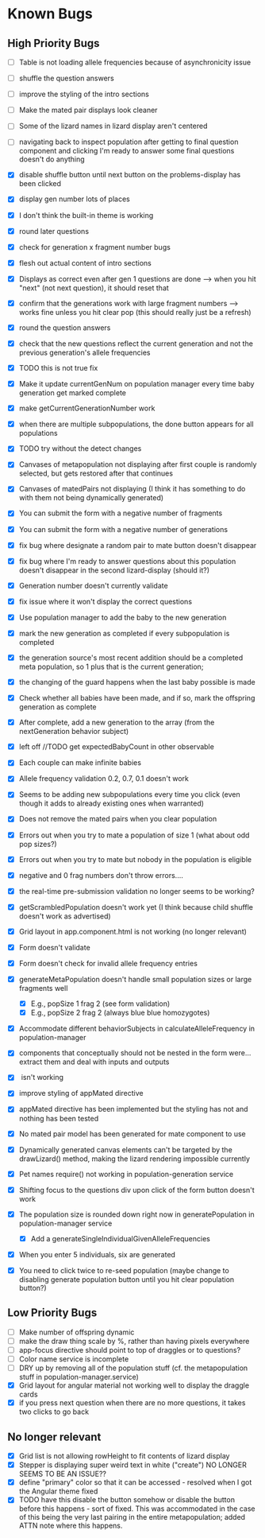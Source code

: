 # Known Bugs

## High Priority Bugs
- [ ] Table is not loading allele frequencies because of asynchronicity issue
- [ ] shuffle the question answers
- [ ] improve the styling of the intro sections
- [ ] Make the mated pair displays look cleaner
- [ ] Some of the lizard names in lizard display aren't centered
- [ ] navigating back to inspect population after getting to final question component and clicking I'm ready to answer some final questions doesn't do anything
- [x] disable shuffle button until next button on the problems-display has been clicked
- [x] display gen number lots of places
- [x] I don't think the built-in theme is working
- [x] round later questions
- [x] check for generation x fragment number bugs
- [x] flesh out actual content of intro sections
- [x] Displays as correct even after gen 1 questions are done --> when you hit "next" (not next question), it should reset that
- [x] confirm that the generations work with large fragment numbers --> works fine unless you hit clear pop (this should really just be a refresh)
- [x] round the question answers
- [x] check that the new questions reflect the current generation and not the previous generation's allele frequencies
- [x] TODO this is not true fix
- [x] Make it update currentGenNum on population manager every time baby generation get marked complete
- [x] make getCurrentGenerationNumber work
- [x] when there are multiple subpopulations, the done button appears for all populations
- [x] TODO try without the detect changes
- [x] Canvases of metapopulation not displaying after first couple is randomly selected, but gets restored after that continues
- [x] Canvases of matedPairs not displaying (I think it has something to do with them not being dynamically generated)
- [x] You can submit the form with a negative number of fragments
- [x] You can submit the form with a negative number of generations
- [x] fix bug where designate a random pair to mate button doesn't disappear
- [x] fix bug where I'm ready to answer questions about this population doesn't disappear in the second lizard-display (should it?)
- [x] Generation number doesn't currently validate
- [x] fix issue where it won't display the correct questions
- [x] Use population manager to add the baby to the new generation
- [x] mark the new generation as completed if every subpopulation is completed
- [x] the generation source's most recent addition should be a completed meta population, so 1 plus that is the current generation;
- [x] the changing of the guard happens when the last baby possible is made
- [x] Check whether all babies have been made, and if so, mark the offspring generation as complete
- [x] After complete, add a new generation to the array (from the nextGeneration behavior subject)
- [x] left off //TODO get expectedBabyCount in other observable
- [x] Each couple can make infinite babies
- [x] Allele frequency validation 0.2, 0.7, 0.1 doesn't work
- [x] Seems to be adding new subpopulations every time you click (even though it adds to already existing ones when warranted)
- [x] Does not remove the mated pairs when you clear population
- [x] Errors out when you try to mate a population of size 1 (what about odd pop sizes?)
- [x] Errors out when you try to mate but nobody in the population is eligible
- [x] negative and 0 frag numbers don't throw errors....
- [x] the real-time pre-submission validation no longer seems to be working?
- [x] getScrambledPopulation doesn't work yet (I think because child shuffle doesn't work as advertised)
- [x] Grid layout in app.component.html is not working (no longer relevant)
- [x] Form doesn't validate
- [x] Form doesn't check for invalid allele frequency entries
- [x] generateMetaPopulation doesn't handle small population sizes or large fragments well
    - [x] E.g., popSize 1 frag 2 (see form validation)
    - [x] E.g., popSize 2 frag 2 (always blue blue homozygotes)
- [x] Accommodate different behaviorSubjects in calculateAlleleFrequency in population-manager
- [x] components that conceptually should not be nested in the form were... extract them and deal with inputs and outputs
- [x] <app-mate> isn't working
- [x] improve styling of appMated directive
- [x] appMated directive has been implemented but the styling has not and nothing has been tested
- [x] No mated pair model has been generated for mate component to use
- [x] Dynamically generated canvas elements can't be targeted by the drawLizard() method, making the lizard rendering impossible currently
- [x] Pet names require() not working in population-generation service
- [x] Shifting focus to the questions div upon click of the form button doesn't work
- [x] The population size is rounded down right now in generatePopulation in population-manager service
    - [x] Add a generateSingleIndividualGivenAlleleFrequencies
- [x] When you enter 5 individuals, six are generated
- [x] You need to click twice to re-seed population (maybe change to disabling generate population button until you hit clear population button?)


## Low Priority Bugs
- [ ] Make number of offspring dynamic
- [ ] make the draw thing scale by %, rather than having pixels everywhere
- [ ] app-focus directive should point to top of draggles or to questions?
- [ ] Color name service is incomplete
- [ ] DRY up by removing all of the population stuff (cf. the metapopulation stuff in population-manager.service)
- [x] Grid layout for angular material not working well to display the draggle cards
- [x] if you press next question when there are no more questions, it takes two clicks to go back

## No longer relevant
- [x] Grid list is not allowing rowHeight to fit contents of lizard display
- [x] Stepper is displaying super weird text in white ("create") NO LONGER SEEMS TO BE AN ISSUE??
- [x] define "primary" color so that it can be accessed - resolved when I got the Angular theme fixed
- [x] TODO have this disable the button somehow or disable the button before this happens - sort of fixed. This was accommodated in the case of this being the very last pairing in the entire metapopulation; added ATTN note where this happens.
